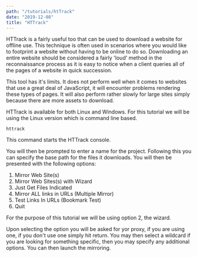```yaml
---
path: "/tutorials/htTrack"
date: "2019-12-08"
title: "HTTrack"
---
```


HTTrack is a fairly useful too that can be used to download a website for offline use. This technique is often used in scenarios where you would like to footprint a website without having to be online to do so. Downloading an entire website should be considered a fairly 'loud' method in the reconnaissance process as it is easy to notice when a client queries all of the pages of a website in quick succession.

This tool has it's limits. It does not perform well when it comes to websites that use a great deal of JavaScript, it will encounter problems rendering these types of pages. It will also perform rather slowly for large sites simply because there are more assets to download.

HTTrack is available for both Linux and Windows. For this tutorial we will be using the Linux version which is command line based. 

```
httrack
```
This command starts the HTTrack console.

You will then be prompted to enter a name for the project. Following this you can specify the base path for the files it downloads. You will then be presented with the following options:
1. Mirror Web Site(s)
2. Mirror Web Sites(s) with Wizard
3. Just Get Files Indicated
4. Mirror ALL links in URLs (Multiple Mirror)
5. Test Links In URLs (Bookmark Test)
0. Quit

For the purpose of this tutorial we will be using option 2, the wizard.

Upon selecting the option you will be asked for yor proxy, if you are using one, if you don't use one simply hit return. You may then select a wildcard if you are looking for something specific, then you may specify any additional options. You can then launch the mirroring.
